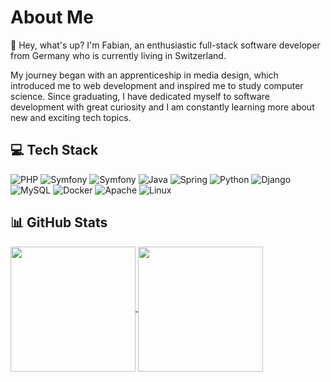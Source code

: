 # About Me

👋 Hey, what's up? I'm Fabian, an enthusiastic full-stack software developer from Germany who is currently living in Switzerland.

My journey began with an apprenticeship in media design, which introduced me to web development and inspired me to study computer science. Since graduating, I have dedicated myself to software development with great curiosity and I am constantly learning more about new and exciting tech topics.

## 💻 Tech Stack

![PHP](https://img.shields.io/badge/php-777BB4.svg?style=flat-square&logo=php&logoColor=white)
![Symfony](https://img.shields.io/badge/cakephp-C92434.svg?style=flat-square&logo=cakephp&logoColor=white)
![Symfony](https://img.shields.io/badge/symfony-000000.svg?style=flat-square&logo=symfony&logoColor=white)
![Java](https://img.shields.io/badge/java-ED8B00.svg?style=flat-square&logo=openjdk&logoColor=white)
![Spring](https://img.shields.io/badge/spring-6DB33F.svg?style=flat-square&logo=spring&logoColor=white)
![Python](https://img.shields.io/badge/python-3670A0?style=flat-square&logo=python&logoColor=white)
![Django](https://img.shields.io/badge/django-092E20.svg?style=flat-square&logo=django&logoColor=white)
![MySQL](https://img.shields.io/badge/mysql-00758F.svg?style=flat-square&logo=mysql&logoColor=white)
![Docker](https://img.shields.io/badge/docker-384D54.svg?style=flat-square&logo=docker&logoColor=white)
![Apache](https://img.shields.io/badge/apache-F69824.svg?style=flat-square&logo=apache&logoColor=white)
![Linux](https://img.shields.io/badge/linux-020204.svg?style=flat-square&logo=linux&logoColor=white)

## 📊 GitHub Stats

<a href="https://github.com/anuraghazra/github-readme-stats">
  <img height=200 align="center" src="https://github-readme-stats.vercel.app/api/top-langs/?username=Neluxx&theme=dark&layout=donut">
</a>
<a href="https://github.com/anuraghazra/github-readme-stats">
  <img height=200 align="center" src="https://github-readme-stats.vercel.app/api?username=Neluxx&theme=dark&hide=contribs">
</a>

